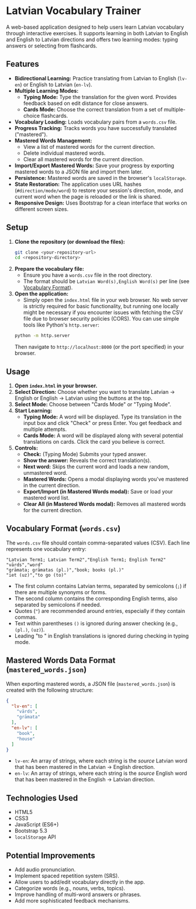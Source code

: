 # Latvian Vocabulary Trainer

A web-based application designed to help users learn Latvian vocabulary through interactive exercises. It supports learning in both Latvian to English and English to Latvian directions and offers two learning modes: typing answers or selecting from flashcards.

## Features

*   **Bidirectional Learning:** Practice translating from Latvian to English (`lv-en`) or English to Latvian (`en-lv`).
*   **Multiple Learning Modes:**
    *   **Typing Mode:** Type the translation for the given word. Provides feedback based on edit distance for close answers.
    *   **Cards Mode:** Choose the correct translation from a set of multiple-choice flashcards.
*   **Vocabulary Loading:** Loads vocabulary pairs from a `words.csv` file.
*   **Progress Tracking:** Tracks words you have successfully translated ("mastered").
*   **Mastered Words Management:**
    *   View a list of mastered words for the current direction.
    *   Delete individual mastered words.
    *   Clear all mastered words for the current direction.
*   **Import/Export Mastered Words:** Save your progress by exporting mastered words to a JSON file and import them later.
*   **Persistence:** Mastered words are saved in the browser's `localStorage`.
*   **State Restoration:** The application uses URL hashes (`#direction/mode/word`) to restore your session's direction, mode, and current word when the page is reloaded or the link is shared.
*   **Responsive Design:** Uses Bootstrap for a clean interface that works on different screen sizes.

## Setup

1.  **Clone the repository (or download the files):**
    ```bash
    git clone <your-repository-url>
    cd <repository-directory>
    ```
2.  **Prepare the vocabulary file:**
    *   Ensure you have a `words.csv` file in the root directory.
    *   The format should be `Latvian Word(s),English Word(s)` per line (see [Vocabulary Format](#vocabulary-format)).
3.  **Open the application:**
    *   Simply open the `index.html` file in your web browser. No web server is strictly required for basic functionality, but running one locally might be necessary if you encounter issues with fetching the CSV file due to browser security policies (CORS). You can use simple tools like Python's `http.server`:
      ```bash
      python -m http.server
      ```
      Then navigate to `http://localhost:8000` (or the port specified) in your browser.

## Usage

1.  **Open `index.html` in your browser.**
2.  **Select Direction:** Choose whether you want to translate Latvian → English or English → Latvian using the buttons at the top.
3.  **Select Mode:** Choose between "Cards Mode" or "Typing Mode".
4.  **Start Learning:**
    *   **Typing Mode:** A word will be displayed. Type its translation in the input box and click "Check" or press Enter. You get feedback and multiple attempts.
    *   **Cards Mode:** A word will be displayed along with several potential translations on cards. Click the card you believe is correct.
5.  **Controls:**
    *   **Check:** (Typing Mode) Submits your typed answer.
    *   **Show the answer:** Reveals the correct translation(s).
    *   **Next word:** Skips the current word and loads a new random, unmastered word.
    *   **Mastered Words:** Opens a modal displaying words you've mastered in the current direction.
    *   **Export/Import (in Mastered Words modal):** Save or load your mastered word list.
    *   **Clear All (in Mastered Words modal):** Removes all mastered words for the current direction.

## Vocabulary Format (`words.csv`)

The `words.csv` file should contain comma-separated values (CSV). Each line represents one vocabulary entry:

```csv
"Latvian Term1; Latvian Term2","English Term1; English Term2"
"vārds","word"
"grāmata; grāmatas (pl.)","book; books (pl.)"
"iet (uz)","to go (to)"
```

*   The first column contains Latvian terms, separated by semicolons (`;`) if there are multiple synonyms or forms.
*   The second column contains the corresponding English terms, also separated by semicolons if needed.
*   Quotes (`"`) are recommended around entries, especially if they contain commas.
*   Text within parentheses `()` is ignored during answer checking (e.g., `(pl.)`, `(uz)`).
*   Leading "to " in English translations is ignored during checking in typing mode.

## Mastered Words Data Format (`mastered_words.json`)

When exporting mastered words, a JSON file (`mastered_words.json`) is created with the following structure:

```json
{
  "lv-en": [
    "vārds",
    "grāmata"
  ],
  "en-lv": [
    "book",
    "house"
  ]
}
```

*   `lv-en`: An array of strings, where each string is the *source* Latvian word that has been mastered in the Latvian → English direction.
*   `en-lv`: An array of strings, where each string is the *source* English word that has been mastered in the English → Latvian direction.

## Technologies Used

*   HTML5
*   CSS3
*   JavaScript (ES6+)
*   Bootstrap 5.3
*   `localStorage` API

## Potential Improvements

*   Add audio pronunciation.
*   Implement spaced repetition system (SRS).
*   Allow users to add/edit vocabulary directly in the app.
*   Categorize words (e.g., nouns, verbs, topics).
*   Improve handling of multi-word answers or phrases.
*   Add more sophisticated feedback mechanisms. 